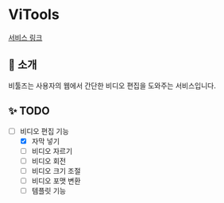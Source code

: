 # ViTools

[서비스 링크](https://vitools.vercel.app/)

## 📌 소개

비툴즈는 사용자의 웹에서 간단한 비디오 편집을 도와주는 서비스입니다.

## ✨ TODO

- [ ] 비디오 편집 기능
  - [x] 자막 넣기
  - [ ] 비디오 자르기
  - [ ] 비디오 회전
  - [ ] 비디오 크기 조절
  - [ ] 비디오 포맷 변환
  - [ ] 템플릿 기능
